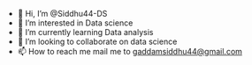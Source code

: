 - 👋 Hi, I’m @Siddhu44-DS
- 👀 I’m interested in Data science
- 🌱 I’m currently learning Data analysis 
- 💞️ I’m looking to collaborate on data science
- 📫 How to reach me mail me to gaddamsiddhu44@gmail.com 

<!---
Siddhu44-DS/Siddhu44-DS is a ✨ special ✨ repository because its `README.md` (this file) appears on your GitHub profile.
You can click the Preview link to take a look at your changes.
--->
